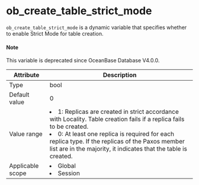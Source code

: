 ob_create_table_strict_mode
================================================

`ob_create_table_strict_mode` is a dynamic variable that specifies whether to enable Strict Mode for table creation.

<main id="notice" type='explain'>
<h4>Note</h4>
<p>This variable is deprecated since OceanBase Database V4.0.0. </p>
</main>



| **Attribute** | **Description** |
|--------|-----------------------------------------------------------------------------------------------------------------------------------------------------------------------------|
| Type | bool |
| Default value | 0 |
| Value range | </li><li> 1: Replicas are created in strict accordance with Locality. Table creation fails if a replica fails to be created.    </li><li> 0: At least one replica is required for each replica type. If the replicas of the Paxos member list are in the majority, it indicates that the table is created.  |
| Applicable scope | </li><li> Global   </li><li> Session |
